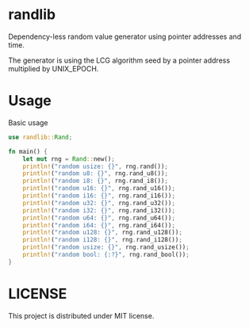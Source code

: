 # randlib

Dependency-less random value generator using pointer addresses and time.

The generator is using the LCG algorithm seed by a pointer address multiplied by
UNIX_EPOCH.

# Usage

Basic usage

```rust
use randlib::Rand;

fn main() {
    let mut rng = Rand::new();
	println!("random usize: {}", rng.rand());
	println!("random u8: {}", rng.rand_u8());
	println!("random i8: {}", rng.rand_i8());
	println!("random u16: {}", rng.rand_u16());
	println!("random i16: {}", rng.rand_i16());
	println!("random u32: {}", rng.rand_u32());
	println!("random i32: {}", rng.rand_i32());
	println!("random u64: {}", rng.rand_u64());
	println!("random i64: {}", rng.rand_i64());
	println!("random u128: {}", rng.rand_u128());
	println!("random i128: {}", rng.rand_i128());
	println!("random usize: {}", rng.rand_usize());
	println!("random bool: {:?}", rng.rand_bool());
}
```

# LICENSE

This project is distributed under MIT license.
